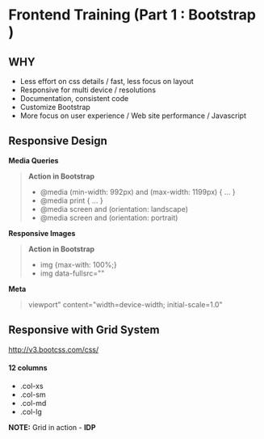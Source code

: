  Frontend Training (Part 1 : Bootstrap	)
=====================
WHY
---------
- Less effort on css details / fast, less focus on layout
- Responsive for multi device / resolutions
- Documentation, consistent code
- Customize Bootstrap
- More focus on user experience / Web site performance / Javascript


Responsive Design
---------

**Media Queries**


> **Action in Bootstrap**
> - @media (min-width: 992px) and (max-width: 1199px) { ... }
> - @media print { ... }
> - @media screen and (orientation: landscape)
> - @media screen and (orientation: portrait) 

**Responsive Images**
> **Action in Bootstrap**
> - img {max-with: 100%;}
> - img data-fullsrc=""

**Meta**
> viewport" content="width=device-width; initial-scale=1.0"


Responsive with Grid System
---------
http://v3.bootcss.com/css/
#### 12 columns
- .col-xs
- .col-sm
- .col-md
- .col-lg

**NOTE:** Grid in action - **IDP**

